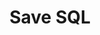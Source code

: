 ---
title: Save SQL
excerpt: Save or update a SQL query in a project.
api:
  file: bazel-binopenapiopenapiopenapiopenapi.swagger.json
  operationId: SaveSQL
hidden: false
---